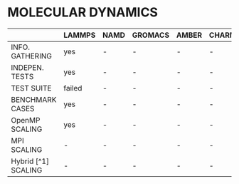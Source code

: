 # MOLECULAR DYNAMICS

|                     | LAMMPS | NAMD | GROMACS | AMBER | CHARMM |
|---------------------|--------|------|---------|-------|--------|
|     INFO. GATHERING |  yes   |   -  |    -    |   -   |    -   |
|     INDEPEN. TESTS  |  yes   |   -  |    -    |   -   |    -   |
|      TEST SUITE     | failed |   -  |    -    |   -   |    -   |
|   BENCHMARK CASES   |  yes   |   -  |    -    |   -   |    -   |
|    OpenMP SCALING   |  yes   |   -  |    -    |   -   |    -   |
|       MPI SCALING   |   -    |   -  |    -    |   -   |    -   |
| Hybrid [^1] SCALING |   -    |   -  |    -    |   -   |    -   | 
